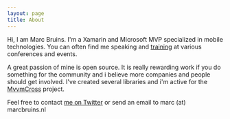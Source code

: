 ```yaml
---
layout: page
title: About
---
```

Hi, I am Marc Bruins. I'm a Xamarin and Microsoft MVP specialized in mobile technologies. You can often find me speaking and [training](https://university.xamarin.com/team) at various conferences and events. 

A great passion of mine is open source. It is really rewarding work if you do something for the community and i believe more companies and people should get involved. I've created several libraries and i'm active for the [MvvmCross](https://www.mvvmcross.com) project.

Feel free to contact [me on Twitter](https://twitter.com/marcbruins) or send an email to marc (at) marcbruins.nl

